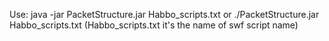 Use:
java -jar PacketStructure.jar Habbo_scripts.txt
or
./PacketStructure.jar Habbo_scripts.txt
(Habbo_scripts.txt it's the name of swf script name)
